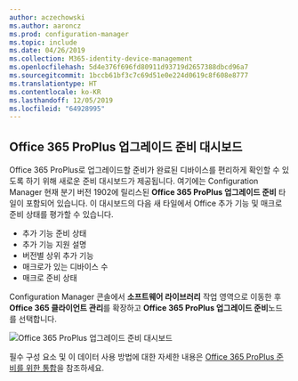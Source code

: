 ```yaml
---
author: aczechowski
ms.author: aaroncz
ms.prod: configuration-manager
ms.topic: include
ms.date: 04/26/2019
ms.collection: M365-identity-device-management
ms.openlocfilehash: 5d4e376f696fd80911d93719d2657388dbcd96a7
ms.sourcegitcommit: 1bccb61bf3c7c69d51e0e224d0619c8f608e8777
ms.translationtype: HT
ms.contentlocale: ko-KR
ms.lasthandoff: 12/05/2019
ms.locfileid: "64928995"
---
```

## <a name="bkmk_o365"></a> Office 365 ProPlus 업그레이드 준비 대시보드

<!--4021125-->
Office 365 ProPlus로 업그레이드할 준비가 완료된 디바이스를 편리하게 확인할 수 있도록 하기 위해 새로운 준비 대시보드가 제공됩니다. 여기에는 Configuration Manager 현재 분기 버전 1902에 릴리스된 **Office 365 ProPlus 업그레이드 준비** 타일이 포함되어 있습니다. 이 대시보드의 다음 새 타일에서 Office 추가 기능 및 매크로 준비 상태를 평가할 수 있습니다.

- 추가 기능 준비 상태
- 추가 기능 지원 설명
- 버전별 상위 추가 기능
- 매크로가 있는 디바이스 수
- 매크로 준비 상태

Configuration Manager 콘솔에서 **소프트웨어 라이브러리** 작업 영역으로 이동한 후 **Office 365 클라이언트 관리**를 확장하고 **Office 365 ProPlus 업그레이드 준비**노드를 선택합니다.

![Office 365 ProPlus 업그레이드 준비 대시보드](../../media/4021125-o365-dashboard.png)

필수 구성 요소 및 이 데이터 사용 방법에 대한 자세한 내용은 [Office 365 ProPlus 준비를 위한 통합](https://docs.microsoft.com/sccm/sum/deploy-use/office-365-dashboard#bkmk_o365_readiness)을 참조하세요.

